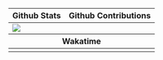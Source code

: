 <table>
    <thead>
        <tr>
            <th>Github Stats</th>
            <th>Github Contributions</th>
        </tr>
    </thead>
    <tbody>
        <tr>
            <td>
                <picture>
                      <source srcset="https://github-readme-stats.vercel.app/api?username=FallenDeity&show_icons=true&include_all_commits=true&theme=radical&border_color=000000&line_height=20" media="(prefers-color-scheme: dark)" />
                    <source srcset="https://github-readme-stats.vercel.app/api?username=FallenDeity&show_icons=true&include_all_commits=true&theme=buefy&border_color=000000&line_height=20" media="(prefers-color-scheme: light), (prefers-color-scheme: no-preference)" />
                    <img src="https://github-readme-stats.vercel.app/api?username=FallenDeity&show_icons=true&include_all_commits=true&theme=radical&border_color=000000&line_height=20" />
                </picture>
                </td>
            <td><img alt="" src="https://streak-stats.demolab.com/?user=FallenDeity&theme=radical&border=000"></td>
        </tr>
    <thead>
        <tr>
            <th colspan=2>Wakatime</th>
        </tr>
    </thead>
    <tr>
        <td colspan=2 align="center"><img
            alt=""
            src="https://github-readme-stats.vercel.app/api/wakatime?username=FallenDeity&theme=radical&layout=compact&border_color=000000&bg_color=101010&range=all_time"></td>
    </tr>
    </tbody>
</table>
